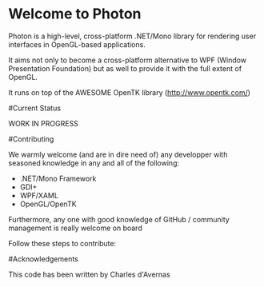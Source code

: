 # Welcome to Photon
Photon is a high-level, cross-platform .NET/Mono library for rendering user interfaces in OpenGL-based applications. 

It aims not only to become a cross-platform alternative to WPF (Window Presentation Foundation) but as well to provide it with the full extent of OpenGL. 

It runs on top of the AWESOME OpenTK library (http://www.opentk.com/)

#Current Status

WORK IN PROGRESS

#Contributing

We warmly welcome (and are in dire need of) any developper with seasoned knowledge in any and all of the following:

- .NET/Mono Framework
- GDI+
- WPF/XAML
- OpenGL/OpenTK

Furthermore, any one with good knowledge of GitHub / community management is really welcome on board

Follow these steps to contribute:

#Acknowledgements

This code has been written by Charles d'Avernas
